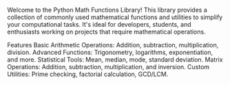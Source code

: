 Welcome to the Python Math Functions Library! This library provides a collection of commonly used mathematical functions and utilities to simplify your computational tasks. It's ideal for developers, students, and enthusiasts working on projects that require mathematical operations.

Features
Basic Arithmetic Operations: Addition, subtraction, multiplication, division.
Advanced Functions: Trigonometry, logarithms, exponentiation, and more.
Statistical Tools: Mean, median, mode, standard deviation.
Matrix Operations: Addition, subtraction, multiplication, and inversion.
Custom Utilities: Prime checking, factorial calculation, GCD/LCM.

